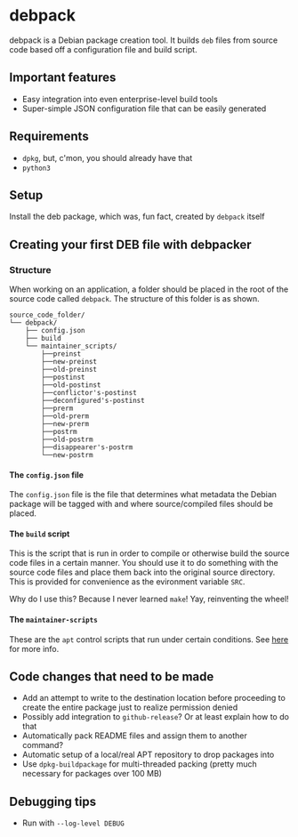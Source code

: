 # debpack

debpack is a Debian package creation tool. It builds `deb` files from source code based off a configuration file and build script.

## Important features

* Easy integration into even enterprise-level build tools
* Super-simple JSON configuration file that can be easily generated

## Requirements

* `dpkg`, but, c'mon, you should already have that
* `python3`


## Setup

Install the deb package, which was, fun fact, created by `debpack` itself

## Creating your first DEB file with debpacker

### Structure

When working on an application, a folder should be placed in the root of the source code called `debpack`. The structure of this folder is as shown.

```
source_code_folder/
└── debpack/
    ├── config.json
    ├── build
    └── maintainer_scripts/
        ├──preinst
        ├──new-preinst
        ├──old-preinst
        ├──postinst
        ├──old-postinst
        ├──conflictor's-postinst
        ├──deconfigured's-postinst
        ├──prerm
        ├──old-prerm
        ├──new-prerm
        ├──postrm
        ├──old-postrm
        ├──disappearer's-postrm
        └──new-postrm
```

#### The `config.json` file

The `config.json` file is the file that determines what metadata the Debian package will be tagged with and where source/compiled files should be placed.

#### The `build` script

This is the script that is run in order to compile or otherwise build the source code files in a certain manner. You should use it to do something with the source code files and place them back into the original source directory. This is provided for convenience as the evironment variable `SRC`.

Why do I use this? Because I never learned `make`! Yay, reinventing the wheel!

#### The `maintainer-scripts`

These are the `apt` control scripts that run under certain conditions. See [here](https://www.debian.org/doc/manuals/maint-guide/dreq.en.html) for more info.

## Code changes that need to be made

* Add an attempt to write to the destination location before proceeding to create the entire package just to realize permission denied
* Possibly add integration to `github-release`? Or at least explain how to do that
* Automatically pack README files and assign them to another command?
* Automatic setup of a local/real APT repository to drop packages into
* Use `dpkg-buildpackage` for multi-threaded packing (pretty much necessary for packages over 100 MB)

## Debugging tips

* Run with `--log-level DEBUG`

